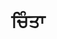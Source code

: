 ---
title: "ਚਿੰਤਾ"
punjabiTitle: "ਚਿੰਤਾ"
introductionEn: "Anxiety is a natural human emotion, but when it becomes excessive and persistent, it can interfere with daily life."
introductionPu: "ਚਿੰਤਾ ਇੱਕ ਕੁਦਰਤੀ ਮਨੁੱਖੀ ਭਾਵਨਾ ਹੈ, ਪਰ ਜਦੋਂ ਇਹ ਬਹੁਤ ਜ਼ਿਆਦਾ ਅਤੇ ਲਗਾਤਾਰ ਹੋ ਜਾਂਦੀ ਹੈ, ਤਾਂ ਇਹ ਰੋਜ਼ਾਨਾ ਜੀਵਨ ਵਿੱਚ ਵਿਘਨ ਪਾ ਸਕਦੀ ਹੈ।"
summaryEn: "Managing worry and fear with spiritual practices"
summaryPu: "ਅਧਿਆਤਮਿਕ ਅਭਿਆਸਾਂ ਨਾਲ ਚਿੰਤਾ ਅਤੇ ਡਰ ਦਾ ਪ੍ਰਬੰਧਨ ਕਰਨਾ"
whatIsPu: "ਚਿੰਤਾ ਕੀ ਹੈ?"
whatIsContentEn: "Anxiety is your body's natural response to stress. It's a feeling of fear or apprehension about what's to come. The first day of school, going to a job interview, or giving a speech may make most people feel anxious and nervous. But if your feelings of anxiety are extreme, last for longer than six months, and are interfering with your life, you may have an anxiety disorder."
whatIsContentPu: "ਚਿੰਤਾ ਤਣਾਅ ਪ੍ਰਤੀ ਤੁਹਾਡੇ ਸਰੀਰ ਦੀ ਕੁਦਰਤੀ ਪ੍ਰਤੀਕਿਰਿਆ ਹੈ। ਇਹ ਆਉਣ ਵਾਲੇ ਸਮੇਂ ਬਾਰੇ ਡਰ ਜਾਂ ਚਿੰਤਾ ਦੀ ਭਾਵਨਾ ਹੈ। ਸਕੂਲ ਦਾ ਪਹਿਲਾ ਦਿਨ, ਨੌਕਰੀ ਦੀ ਇੰਟਰਵਿਊ ਲਈ ਜਾਣਾ, ਜਾਂ ਭਾਸ਼ਣ ਦੇਣਾ ਜ਼ਿਆਦਾਤਰ ਲੋਕਾਂ ਨੂੰ ਚਿੰਤਤ ਅਤੇ ਘਬਰਾਹਟ ਮਹਿਸੂਸ ਕਰਾ ਸਕਦਾ ਹੈ। ਪਰ ਜੇ ਤੁਹਾਡੀਆਂ ਚਿੰਤਾ ਦੀਆਂ ਭਾਵਨਾਵਾਂ ਬਹੁਤ ਜ਼ਿਆਦਾ ਹਨ, ਛੇ ਮਹੀਨਿਆਂ ਤੋਂ ਵੱਧ ਸਮੇਂ ਤੱਕ ਰਹਿੰਦੀਆਂ ਹਨ, ਅਤੇ ਤੁਹਾਡੇ ਜੀਵਨ ਵਿੱਚ ਵਿਘਨ ਪਾ ਰਹੀਆਂ ਹਨ, ਤਾਂ ਤੁਹਾਨੂੰ ਚਿੰਤਾ ਵਿਕਾਰ ਹੋ ਸਕਦਾ ਹੈ।"
gurbaniIntegrationEn: "Sikhi teaches us to live in Chardi Kala (eternal optimism) and to trust in Waheguru's will (Hukam). When faced with anxiety, meditating on Naam (Divine Name) and seeking solace in Gurbani can provide inner peace and strength. The practice of Simran helps to calm the restless mind and focus on the present moment."
gurbaniIntegrationPu: "ਸਿੱਖੀ ਸਾਨੂੰ ਚੜ੍ਹਦੀ ਕਲਾ (ਸਦੀਵੀ ਆਸ਼ਾਵਾਦ) ਵਿੱਚ ਰਹਿਣ ਅਤੇ ਵਾਹਿਗੁਰੂ ਦੀ ਰਜ਼ਾ (ਹੁਕਮ) ਵਿੱਚ ਭਰੋਸਾ ਰੱਖਣ ਦੀ ਸਿੱਖਿਆ ਦਿੰਦੀ ਹੈ। ਜਦੋਂ ਚਿੰਤਾ ਦਾ ਸਾਹਮਣਾ ਕਰਨਾ ਪੈਂਦਾ ਹੈ, ਤਾਂ ਨਾਮ (ਰੱਬੀ ਨਾਮ) ਦਾ ਸਿਮਰਨ ਕਰਨਾ ਅਤੇ ਗੁਰਬਾਣੀ ਵਿੱਚ ਸ਼ਾਂਤੀ ਲੱਭਣਾ ਅੰਦਰੂਨੀ ਸ਼ਾਂਤੀ ਅਤੇ ਤਾਕਤ ਪ੍ਰਦਾਨ ਕਰ ਸਕਦਾ ਹੈ। ਸਿਮਰਨ ਦਾ ਅਭਿਆਸ ਬੇਚੈਨ ਮਨ ਨੂੰ ਸ਼ਾਂਤ ਕਰਨ ਅਤੇ ਵਰਤਮਾਨ ਪਲ 'ਤੇ ਧਿਆਨ ਕੇਂਦਰਿਤ ਕਰਨ ਵਿੱਚ ਮਦਦ ਕਰਦਾ ਹੈ।"
shabads:
  - gurmukhi: "ਸਭ ਕਿਛੁ ਤੇਰੈ ਵਸਿ ਹੈ ਤੂੰ ਸਚਾ ਸਿਰਜਣਹਾਰੁ ॥"
    romanized: "Sabh kichh terai vas hai toon sachaa sirjanhaar."
    translation: "Everything is in Your power, O True Creator."
    relevanceEn: "This shabad reminds us that everything is in God's hands, reducing the burden of control and anxiety."
    relevancePu: "ਇਹ ਸ਼ਬਦ ਸਾਨੂੰ ਯਾਦ ਦਿਵਾਉਂਦਾ ਹੈ ਕਿ ਸਭ ਕੁਝ ਪ੍ਰਮਾਤਮਾ ਦੇ ਹੱਥਾਂ ਵਿੱਚ ਹੈ, ਜਿਸ ਨਾਲ ਨਿਯੰਤਰਣ ਅਤੇ ਚਿੰਤਾ ਦਾ ਬੋਝ ਘੱਟ ਹੁੰਦਾ ਹੈ।"
  - gurmukhi: "ਜਿਨ ਕਉ ਭਉ ਤਿਨ ਨਾਹੀ ਭਉ ਜਿਨ ਭਉ ਤਿਨ ਭਉ ਹੋਇ ॥"
    romanized: "Jin kau bhau tin naahee bhau jin bhau tin bhau hoi."
    translation: "Those who fear God have no fear; those who fear have fear."
    relevanceEn: "This shabad encourages us to fear only God, which eliminates all other fears and anxieties."
    relevancePu: "ਇਹ ਸ਼ਬਦ ਸਾਨੂੰ ਸਿਰਫ਼ ਪ੍ਰਮਾਤਮਾ ਤੋਂ ਡਰਨ ਲਈ ਉਤਸ਼ਾਹਿਤ ਕਰਦਾ ਹੈ, ਜੋ ਹੋਰ ਸਾਰੇ ਡਰਾਂ ਅਤੇ ਚਿੰਤਾਵਾਂ ਨੂੰ ਖਤਮ ਕਰਦਾ ਹੈ।"
sikhTeachingsEn: "Sikhi provides a strong spiritual foundation to manage anxiety. The principle of 'Hukam' (Divine Will) encourages acceptance and surrender, reducing the need for excessive control. 'Naam Simran' (meditation on the Divine Name) helps to calm the mind and focus on the present, alleviating anxious thoughts. The concept of 'Chardi Kala' (eternal optimism) fosters resilience and a positive outlook, even in challenging times."
sikhTeachingsPu: "ਸਿੱਖੀ ਚਿੰਤਾ ਦਾ ਪ੍ਰਬੰਧਨ ਕਰਨ ਲਈ ਇੱਕ ਮਜ਼ਬੂਤ ​​ਅਧਿਆਤਮਿਕ ਨੀਂਹ ਪ੍ਰਦਾਨ ਕਰਦੀ ਹੈ। 'ਹੁਕਮ' (ਰੱਬੀ ਇੱਛਾ) ਦਾ ਸਿਧਾਂਤ ਸਵੀਕ੍ਰਿਤੀ ਅਤੇ ਸਮਰਪਣ ਨੂੰ ਉਤਸ਼ਾਹਿਤ ਕਰਦਾ ਹੈ, ਬਹੁਤ ਜ਼ਿਆਦਾ ਨਿਯੰਤਰਣ ਦੀ ਲੋੜ ਨੂੰ ਘਟਾਉਂਦਾ ਹੈ। 'ਨਾਮ ਸਿਮਰਨ' (ਰੱਬੀ ਨਾਮ ਦਾ ਸਿਮਰਨ) ਮਨ ਨੂੰ ਸ਼ਾਂਤ ਕਰਨ ਅਤੇ ਵਰਤਮਾਨ 'ਤੇ ਧਿਆਨ ਕੇਂਦਰਿਤ ਕਰਨ ਵਿੱਚ ਮਦਦ ਕਰਦਾ ਹੈ, ਚਿੰਤਾ ਵਾਲੇ ਵਿਚਾਰਾਂ ਨੂੰ ਘਟਾਉਂਦਾ ਹੈ। 'ਚੜ੍ਹਦੀ ਕਲਾ' (ਸਦੀਵੀ ਆਸ਼ਾਵਾਦ) ਦਾ ਸੰਕਲਪ ਚੁਣੌਤੀਪੂਰਨ ਸਮਿਆਂ ਵਿੱਚ ਵੀ ਲਚਕਤਾ ਅਤੇ ਸਕਾਰਾਤਮਕ ਦ੍ਰਿਸ਼ਟੀਕੋਣ ਨੂੰ ਉਤਸ਼ਾਹਿਤ ਕਰਦਾ ਹੈ।"
communityCulturalEn: "Within the Sikh community, anxiety can sometimes be misunderstood or stigmatized. It's important to create safe spaces within Gurdwaras and community centers for open discussions about mental health. Encouraging Sangat (holy congregation) to be a supportive network where individuals feel comfortable sharing their struggles can significantly reduce feelings of isolation and promote healing. Emphasizing the Sikh value of 'Sarbat da Bhala' (welfare of all) can help foster a compassionate environment."
communityCulturalPu: "ਸਿੱਖ ਭਾਈਚਾਰੇ ਦੇ ਅੰਦਰ, ਚਿੰਤਾ ਨੂੰ ਕਈ ਵਾਰ ਗਲਤ ਸਮਝਿਆ ਜਾਂ ਕਲੰਕਿਤ ਕੀਤਾ ਜਾ ਸਕਦਾ ਹੈ। ਗੁਰਦੁਆਰਿਆਂ ਅਤੇ ਭਾਈਚਾਰਕ ਕੇਂਦਰਾਂ ਵਿੱਚ ਮਾਨਸਿਕ ਸਿਹਤ ਬਾਰੇ ਖੁੱਲ੍ਹੀਆਂ ਵਿਚਾਰ-ਵਟਾਂਦਰੇ ਲਈ ਸੁਰੱਖਿਅਤ ਥਾਵਾਂ ਬਣਾਉਣਾ ਮਹੱਤਵਪੂਰਨ ਹੈ। ਸੰਗਤ (ਪਵਿੱਤਰ ਸੰਗਤ) ਨੂੰ ਇੱਕ ਸਹਾਇਕ ਨੈਟਵਰਕ ਬਣਨ ਲਈ ਉਤਸ਼ਾਹਿਤ ਕਰਨਾ ਜਿੱਥੇ ਵਿਅਕਤੀ ਆਪਣੀਆਂ ਮੁਸ਼ਕਲਾਂ ਨੂੰ ਸਾਂਝਾ ਕਰਨ ਵਿੱਚ ਅਰਾਮ ਮਹਿਸੂਸ ਕਰਦੇ ਹਨ, ਇਕੱਲਤਾ ਦੀਆਂ ਭਾਵਨਾਵਾਂ ਨੂੰ ਮਹੱਤਵਪੂਰਨ ਤੌਰ 'ਤੇ ਘਟਾ ਸਕਦਾ ਹੈ ਅਤੇ ਇਲਾਜ ਨੂੰ ਉਤਸ਼ਾਹਿਤ ਕਰ ਸਕਦਾ ਹੈ। 'ਸਰਬੱਤ ਦਾ ਭਲਾ' (ਸਾਰਿਆਂ ਦੀ ਭਲਾਈ) ਦੇ ਸਿੱਖ ਮੁੱਲ 'ਤੇ ਜ਼ੋਰ ਦੇਣਾ ਇੱਕ ਦਇਆਵਾਨ ਵਾਤਾਵਰਣ ਨੂੰ ਉਤਸ਼ਾਹਿਤ ਕਰਨ ਵਿੱਚ ਮਦਦ ਕਰ ਸਕਦਾ ਹੈ।"
practicalSikhPracticesEn:
  - "Daily Nitnem: Engaging in daily prayers and meditation to establish a routine and mental discipline."
  - "Kirtan Listening: Listening to devotional music to calm the mind and find inner peace."
  - "Seva: Participating in selfless service to shift focus from self to others, reducing self-centered anxiety."
  - "Sangat: Actively participating in the holy congregation for community support and shared spiritual journey."
  - "Practicing Santokh: Cultivating contentment and acceptance of Waheguru's will to reduce worry."
practicalSikhPracticesPu:
  - "ਰੋਜ਼ਾਨਾ ਨਿਤਨੇਮ: ਰੋਜ਼ਾਨਾ ਅਰਦਾਸਾਂ ਅਤੇ ਧਿਆਨ ਵਿੱਚ ਸ਼ਾਮਲ ਹੋਣਾ ਤਾਂ ਜੋ ਇੱਕ ਰੁਟੀਨ ਅਤੇ ਮਾਨਸਿਕ ਅਨੁਸ਼ਾਸਨ ਸਥਾਪਤ ਕੀਤਾ ਜਾ ਸਕੇ।"
  - "ਕੀਰਤਨ ਸੁਣਨਾ: ਮਨ ਨੂੰ ਸ਼ਾਂਤ ਕਰਨ ਅਤੇ ਅੰਦਰੂਨੀ ਸ਼ਾਂਤੀ ਲੱਭਣ ਲਈ ਭਗਤੀ ਸੰਗੀਤ ਸੁਣਨਾ।"
  - "ਸੇਵਾ: ਸਵੈ-ਕੇਂਦਰਿਤ ਚਿੰਤਾ ਨੂੰ ਘਟਾਉਣ ਲਈ ਆਪਣੇ ਆਪ ਤੋਂ ਦੂਜਿਆਂ ਵੱਲ ਧਿਆਨ ਬਦਲਣ ਲਈ ਨਿਰਸਵਾਰਥ ਸੇਵਾ ਵਿੱਚ ਸ਼ਾਮਲ ਹੋਵੋ।"
  - "ਸੰਗਤ: ਭਾਈਚਾਰਕ ਸਹਾਇਤਾ ਅਤੇ ਅਧਿਆਤਮਿਕ ਉੱਨਤੀ ਲਈ ਪਵਿੱਤਰ ਸੰਗਤ ਵਿੱਚ ਸਰਗਰਮੀ ਨਾਲ ਹਿੱਸਾ ਲੈਣਾ।"
  - "ਸੰਤੋਖ ਦਾ ਅਭਿਆਸ ਕਰਨਾ: ਚਿੰਤਾ ਨੂੰ ਘਟਾਉਣ ਲਈ ਵਾਹਿਗੁਰੂ ਦੀ ਰਜ਼ਾ ਪ੍ਰਤੀ ਸੰਤੁਸ਼ਟੀ ਅਤੇ ਸਵੀਕ੍ਰਿਤੀ ਪੈਦਾ ਕਰਨਾ।"
practicalSupportEn:
  - "Practice deep breathing exercises and meditation."
  - "Limit exposure to news and social media that trigger anxiety."
  - "Maintain a healthy diet and regular sleep schedule."
  - "Seek professional help if anxiety is overwhelming."
practicalSupportPu:
  - "ਡੂੰਘੇ ਸਾਹ ਲੈਣ ਦੇ ਅਭਿਆਸ ਅਤੇ ਧਿਆਨ ਦਾ ਅਭਿਆਸ ਕਰੋ।"
  - "ਚਿੰਤਾ ਪੈਦਾ ਕਰਨ ਵਾਲੀਆਂ ਖ਼ਬਰਾਂ ਅਤੇ ਸੋਸ਼ਲ ਮੀਡੀਆ ਦੇ ਸੰਪਰਕ ਨੂੰ ਸੀਮਤ ਕਰੋ।"
  - "ਸਿਹਤਮੰਦ ਖੁਰਾਕ ਅਤੇ ਨਿਯਮਤ ਨੀਂਦ ਦਾ ਸਮਾਂ-ਸਾਰਣੀ ਬਣਾਈ ਰੱਖੋ।"
  - "ਜੇ ਚਿੰਤਾ ਬਹੁਤ ਜ਼ਿਆਦਾ ਹੈ ਤਾਂ ਪੇਸ਼ੇਵਰ ਮਦਦ ਲਓ।"
externalResources:
  - nameEn: "Anxiety & Depression Association of America"
    namePu: "ਚਿੰਤਾ ਅਤੇ ਉਦਾਸੀ ਐਸੋਸੀਏਸ਼ਨ ਆਫ ਅਮਰੀਕਾ"
    url: "#"
  - nameEn: "National Institute of Mental Health"
    namePu: "ਨੈਸ਼ਨਲ ਇੰਸਟੀਚਿਊਟ ਆਫ ਮੈਂਟਲ ਹੈਲਥ"
    url: "#"
---